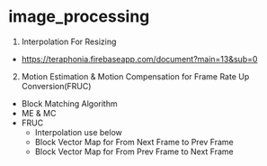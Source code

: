 # image_processing

1. Interpolation For Resizing
- https://teraphonia.firebaseapp.com/document?main=13&sub=0

2. Motion Estimation & Motion Compensation for Frame Rate Up Conversion(FRUC)
 - Block Matching Algorithm
 - ME & MC
 - FRUC
    - Interpolation use below
    - Block Vector Map for From Next Frame to Prev Frame
    - Block Vector Map for From Prev Frame to Next Frame

